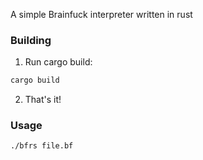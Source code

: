 A simple Brainfuck interpreter written in rust

### Building
1. Run cargo build:
```sh 
cargo build
``` 
2. That's it!

### Usage
```sh 
./bfrs file.bf
```
